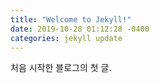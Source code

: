 ```yaml
---
title: "Welcome to Jekyll!"
date: 2019-10-28 01:12:28 -0400
categories: jekyll update
---
```


처음 시작한 블로그의 첫 글.

